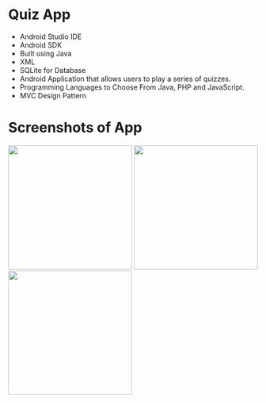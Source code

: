 # Quiz App
- Android Studio IDE
- Android SDK
- Built using Java 
- XML
- SQLite for Database
- Android Application that allows users to play a series of quizzes.
- Programming Languages to Choose From Java, PHP and JavaScript.
- MVC Design Pattern

# Screenshots of App
<img src="screenshots/image1.jpeg" width=250> <img src="screenshots/image2.jpeg" width=250> <img src="screenshots/image3.jpeg" width=250>
